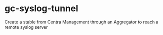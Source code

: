 # gc-syslog-tunnel
Create a stable from Centra Management through an Aggregator to reach a remote syslog server
